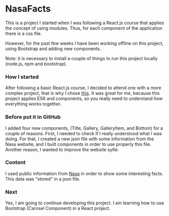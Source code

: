 # NasaFacts

This is a project I started when I was following a React.js course that applies the concept of using modules. 
Thus, for each component of the application there is a css file.

However, for the past few weeks I have been working offline on this project, using Bootstrap and adding new components.

Note: it is necessary to install a couple of things to run this project locally (node.js, npm and bootstrap).

### How I started

After following a basic React.js course, I decided to attend one with a more complex project, that is why I chose [this](https://www.linkedin.com/learning/react-building-styles-with-css-modules). 
It was great for me, because this project applies ES6 and components, so you really need to understand how everything works together.

### Before put it in GitHub

I added four new components, (Title, Gallery, GalleryItem, and Bottom) for a couple of reasons. First, I needed to check if I really understood what I was doing. For that, I created a new json file with some information from the Nasa website, and I built components in order to use properly this file. Another reason, I wanted to improve the website sytle.

### Content

I used public information from [Nasa](https://www.nasa.gov/) in order to show some interesting facts. This data was "stored" in a json file. 

### Next

Yes, I am going to continue developing this project. I am learning how to use Bootstrap (Carosel Component) in a React project.

